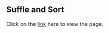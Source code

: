 ## Suffle and Sort

Click on the [link](https://rbansal87.github.io/shuffle-and-sort/)  here to view the page.



